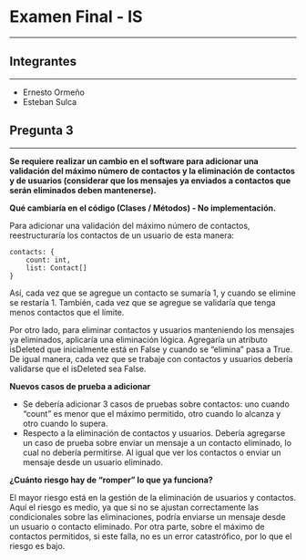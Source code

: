# Examen Final - IS
---

## Integrantes
---
* Ernesto Ormeño
* Esteban Sulca

## Pregunta 3
---

**Se requiere realizar un cambio en el software para adicionar una validación del máximo número de contactos y la eliminación de contactos y de usuarios (considerar que los mensajes ya enviados a contactos que serán eliminados deben mantenerse).**

**Qué cambiaría en el código (Clases / Métodos) - No implementación.**

Para adicionar una validación del máximo número de contactos, reestructuraría los contactos de un usuario de esta manera:

```
contacts: {
	count: int,
	list: Contact[]
}
```

Así, cada vez que se agregue un contacto se sumaría 1, y cuando se elimine se restaría 1. También, cada vez que se agregue se validaría que tenga menos contactos que el límite. 

Por otro lado, para eliminar contactos y usuarios manteniendo los mensajes ya eliminados, aplicaría una eliminación lógica. Agregaría un atributo isDeleted que inicialmente está en False y cuando se “elimina” pasa a True. De igual manera, cada vez que se trabaje con contactos y usuarios debería validarse que el isDeleted sea False. 


**Nuevos casos de prueba a adicionar**
* Se debería adicionar 3 casos de pruebas sobre contactos: uno cuando “count” es menor que el máximo permitido, otro cuando lo alcanza y otro cuando lo supera. 
* Respecto a la eliminación de contactos y usuarios. Debería agregarse un caso de prueba sobre enviar un mensaje a un contacto eliminado, lo cual no debería permitirse. Al igual que ver los contactos o enviar un mensaje desde un usuario eliminado. 

**¿Cuánto riesgo hay de “romper” lo que ya funciona?**

El mayor riesgo está en la gestión de la eliminación de usuarios y contactos. Aquí el riesgo es medio, ya que si no se ajustan correctamente las condicionales sobre las eliminaciones, podría enviarse un mensaje desde un usuario o contacto eliminado. Por otra parte, sobre el máximo de contactos permitidos, si este falla, no es un error catastrófico, por lo que el riesgo es bajo. 
